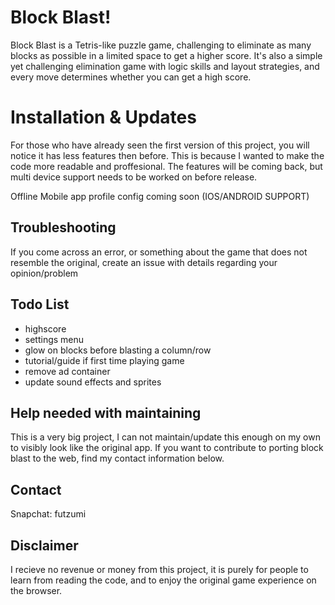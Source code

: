 
# Block Blast!

Block Blast is a Tetris-like puzzle game, challenging to eliminate as many blocks as possible in a limited space to get a higher score. It's also a simple yet challenging elimination game with logic skills and layout strategies, and every move determines whether you can get a high score.

# Installation & Updates
For those who have already seen the first version of this project, you will notice it has less features then before. This is because I wanted to make the code more readable and proffesional. The features will be coming back, but multi device support needs to be worked on before release.

Offline Mobile app profile config coming soon (IOS/ANDROID SUPPORT)


## Troubleshooting
If you come across an error, or something about the game that does not resemble the original, create an issue with details regarding your opinion/problem
## Todo List
- highscore
- settings menu
- glow on blocks before blasting a column/row
- tutorial/guide if first time playing game
- remove ad container
- update sound effects and sprites

## Help needed with maintaining

This is a very big project, I can not maintain/update this enough on my own to visibly look like the original app. If you want to contribute to porting block blast to the web, find my contact information below. 

## Contact
Snapchat: futzumi


## Disclaimer 

I recieve no revenue or money from this project, it is purely for people to learn from reading the code, and to enjoy the original game experience on the browser.
